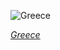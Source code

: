 
![Greece](https://www.gstatic.com/prettyearth/assets/full/1496.jpg)

*[Greece](https://www.google.com/maps/@35.280025,25.736906,17z/data=!3m1!1e3)*
